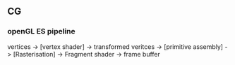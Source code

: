 ## CG

### openGL ES pipeline
vertices -> [vertex shader] -> transformed veritces -> [primitive assembly] -> [Rasterisation] -> Fragment shader -> frame buffer